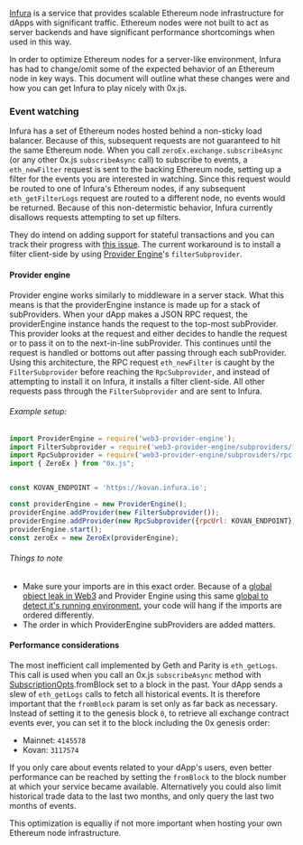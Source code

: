 [Infura](https://infura.io) is a service that provides scalable Ethereum node infrastructure for dApps with significant traffic. Ethereum nodes were not built to act as server backends and have significant performance shortcomings when used in this way.

In order to optimize Ethereum nodes for a server-like environment, Infura has had to change/omit some of the expected behavior of an Ethereum node in key ways. This document will outline what these changes were and how you can get Infura to play nicely with 0x.js.

### Event watching

Infura has a set of Ethereum nodes hosted behind a non-sticky load balancer. Because of this, subsequent requests are not guaranteed to hit the same Ethereum node. When you call `zeroEx.exchange.subscribeAsync` (or any other 0x.js `subscribeAsync` call) to subscribe to events, a `eth_newFilter` request is sent to the backing Ethereum node, setting up a filter for the events you are interested in watching. Since this request would be routed to one of Infura's Ethereum nodes, if any subsequent `eth_getFilterLogs` request are routed to a different node, no events would be returned. Because of this non-determistic behavior, Infura currently disallows requests attempting to set up filters.

They do intend on adding support for stateful transactions and you can track their progress with [this issue](https://github.com/INFURA/infura/issues/10). The current workaround is to install a filter client-side by using [Provider Engine](https://github.com/MetaMask/provider-engine)'s `filterSubprovider`.

#### Provider engine

Provider engine works similarly to middleware in a server stack. What this means is that the providerEngine instance is made up for a stack of subProviders. When your dApp makes a JSON RPC request, the providerEngine instance hands the request to the top-most subProvider. This provider looks at the request and either decides to handle the request or to pass it on to the next-in-line subProvider. This continues until the request is handled or bottoms out after passing through each subProvider. Using this architecture, the RPC request `eth_newFilter` is caught by the `FilterSubprovider` before reaching the `RpcSubprovider`, and instead of attempting to install it on Infura, it installs a filter client-side. All other requests pass through the `FilterSubprovider` and are sent to Infura.


###### Example setup:

```javascript
import ProviderEngine = require('web3-provider-engine');
import FilterSubprovider = require('web3-provider-engine/subproviders/filters');
import RpcSubprovider = require('web3-provider-engine/subproviders/rpc');
import { ZeroEx } from "0x.js";


const KOVAN_ENDPOINT = 'https://kovan.infura.io';

const providerEngine = new ProviderEngine();
providerEngine.addProvider(new FilterSubprovider());
providerEngine.addProvider(new RpcSubprovider({rpcUrl: KOVAN_ENDPOINT}));
providerEngine.start();
const zeroEx = new ZeroEx(providerEngine);
```

###### Things to note

- Make sure your imports are in this exact order. Because of a [global object leak in Web3](https://github.com/ethereum/web3.js/issues/844) and Provider Engine using this same [global to detect it's running environment](https://github.com/MetaMask/provider-engine/blob/master/subproviders/rpc.js#L1), your code will hang if the imports are ordered differently.
- The order in which ProviderEngine subProviders are added matters.

#### Performance considerations

The most inefficient call implemented by Geth and Parity is `eth_getLogs`. This call is used when you call  an 0x.js `subscribeAsync` method with [SubscriptionOpts](https://0xproject.com/docs/0xjs#SubscriptionOpts).fromBlock set to a block in the past. Your dApp sends a slew of `eth_getLogs` calls to fetch all historical events. It is therefore important that the `fromBlock` param is set only as far back as necessary. Instead of setting it to the genesis block `0`, to retrieve all exchange contract events ever, you can set it to the block including the 0x genesis order:

- Mainnet: `4145578`
- Kovan: `3117574`

If you only care about events related to your dApp's users, even better performance can be reached by setting the `fromBlock` to the block number at which your service became available. Alternatively you could also limit historical trade data to the last two months, and only query the last two months of events.

This optimization is equalliy if not more important when hosting your own Ethereum node infrastructure.
